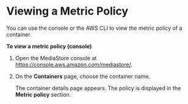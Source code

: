 # Viewing a Metric Policy<a name="policies-metric-view"></a>

You can use the console or the AWS CLI to view the metric policy of a container\.

**To view a metric policy \(console\)**

1. Open the MediaStore console at [https://console\.aws\.amazon\.com/mediastore/](https://console.aws.amazon.com/mediastore/)\.

1. On the **Containers** page, choose the container name\.

   The container details page appears\. The policy is displayed in the **Metric policy** section\. 